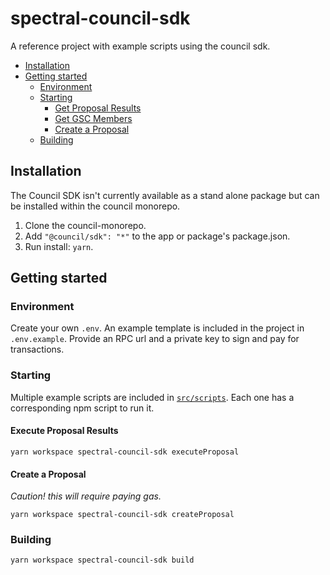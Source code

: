 # spectral-council-sdk

A reference project with example scripts using the council sdk.

- [Installation](#installation)
- [Getting started](#getting-started)
  - [Environment](#environment)
  - [Starting](#starting)
    - [Get Proposal Results](#get-proposal-results)
    - [Get GSC Members](#get-gsc-members)
    - [Create a Proposal](#create-a-proposal)
  - [Building](#building)

## Installation

The Council SDK isn't currently available as a stand alone package but can be installed within the council monorepo.

1. Clone the council-monorepo.
2. Add `"@council/sdk": "*"` to the app or package's package.json.
3. Run install: `yarn`.

## Getting started

### Environment

Create your own `.env`. An example template is included in the project in `.env.example`. Provide an RPC url and a private key to sign and pay for transactions.

### Starting

Multiple example scripts are included in [`src/scripts`](src/scripts). Each one has a corresponding npm script to run it.

#### Execute Proposal Results

```
yarn workspace spectral-council-sdk executeProposal
```

#### Create a Proposal

_Caution! this will require paying gas._

```
yarn workspace spectral-council-sdk createProposal
```

### Building

```bash
yarn workspace spectral-council-sdk build
```